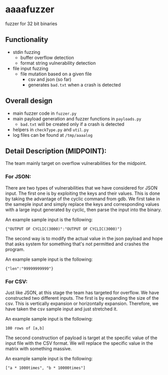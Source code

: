# aaaafuzzer
fuzzer for 32 bit binaries

## Functionality

- stdin fuzzing
    - buffer overflow detection
    - format string vulnerability detection
- file input fuzzing
    - file mutation based on a given file
        - csv and json (so far)
        - generates `bad.txt` when a crash is detected

## Overall design

- main fuzzer code in `fuzzer.py`
- main payload generation and fuzzer functions in `payloads.py`
    - `bad.txt` will be created only if a crash is detected
- helpers in `checkType.py` and `util.py`
- log files can be found at `/tmp/aaaalog`

## Detail Description (MIDPOINT):

The team mainly target on overflow vulnerabilities for the midpoint.

### For JSON:

There are two types of vulnerabilities that we have considered for JSON input.
The first one is by exploiting the keys and their values. This is done by taking
the advantage of the cyclic command from gdb. We first take in the sameple input
and simply replace the keys and corresponding values with a large input generated
by cyclic, then parse the input into the binary.

An example sample input is the following:

`{"OUTPUT OF CYCLIC(3000)":"OUTPUT OF CYCLIC(3000)"}`

The second way is to modify the actual value in the json payload and hope that 
asks system for something that's not permitted and crashes the program.

An example sample input is the following:

`{"len":"99999999999"}`

### For CSV:

Just like JSON, at this stage the team has targeted for overflow. We have constructed
two different inputs.
The first is by expanding the size of the csv. This is vertically expansion or
horizontally expansion. Therefore, we have taken the csv sample input and just
stretched it.

An example sample input is the following:

`100 rows of [a,b]`

The second construction of payload is target at the specific value of the input file
with the CSV format. We will replace the specific value in the matrix with something
massive. 

An example sample input is the following:

`["a * 1000times", "b * 10000times"]`

